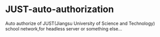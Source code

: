 # JUST-auto-authorization
Auto authorize of JUST(Jiangsu University of Science and Technology) school network,for headless server or something else...  
